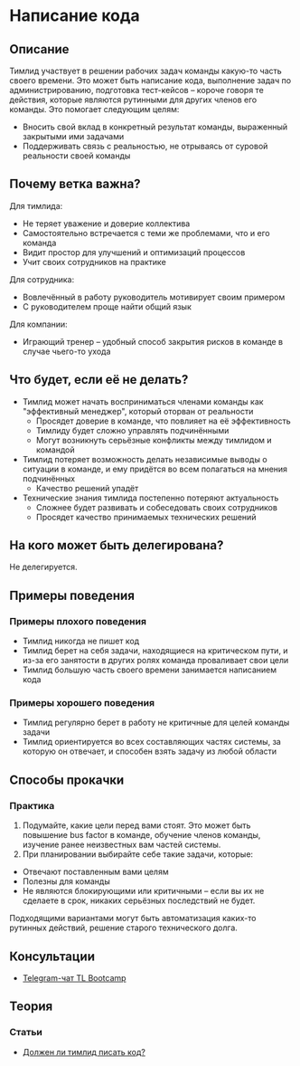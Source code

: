 # Написание кода
## Описание
Тимлид участвует в решении рабочих задач команды какую-то часть своего времени. Это может быть написание кода, выполнение задач по администрированию, подготовка тест-кейсов – короче говоря те действия, которые являются рутинными для других членов его команды. Это помогает следующим целям:
- Вносить свой вклад в конкретный результат команды, выраженный закрытыми ими задачами
- Поддерживать связь с реальностью, не отрываясь от суровой реальности своей команды

## Почему ветка важна?
Для тимлида:
- Не теряет уважение и доверие коллектива
- Самостоятельно встречается с теми же проблемами, что и его команда
- Видит простор для улучшений и оптимизаций процессов
- Учит своих сотрудников на практике

Для сотрудника:
- Вовлечённый в работу руководитель мотивирует своим примером
- С руководителем проще найти общий язык

Для компании:
- Играющий тренер – удобный способ закрытия рисков в команде в случае чьего-то ухода

## Что будет, если её не делать?
- Тимлид может начать восприниматься членами команды как "эффективный менеджер", который оторван от реальности
  - Просядет доверие в команде, что повлияет на её эффективность
  - Тимлиду будет сложно управлять подчинёнными
  - Могут возникнуть серьёзные конфликты между тимлидом и командой
- Тимлид потеряет возможность делать независимые выводы о ситуации в команде, и ему придётся во всем полагаться на мнения подчинённых
  - Качество решений упадёт
- Технические знания тимлида постепенно потеряют актуальность
  - Сложнее будет развивать и собеседовать своих сотрудников
  - Просядет качество принимаемых технических решений

## На кого может быть делегирована?
Не делегируется.

## Примеры поведения
### Примеры плохого поведения
- Тимлид никогда не пишет код
- Тимлид берет на себя задачи, находящиеся на критическом пути, и из-за его занятости в других ролях команда проваливает свои цели
- Тимлид большую часть своего времени занимается написанием кода

### Примеры хорошего поведения
- Тимлид регулярно берет в работу не критичные для целей команды задачи
- Тимлид ориентируется во всех составляющих частях системы, за которую он отвечает, и способен взять задачу из любой области

## Способы прокачки
### Практика
1. Подумайте, какие цели перед вами стоят. Это может быть повышение bus factor в команде, обучение членов команды, изучение ранее неизвестных вам частей системы.
2. При планировании выбирайте себе такие задачи, которые:
- Отвечают поставленным вами целям
- Полезны для команды
- Не являются блокирующими или критичными – если вы их не сделаете в срок, никаких серьёзных последствий не будет.

Подходящими вариантами могут быть автоматизация каких-то рутинных действий, решение старого технического долга.

## Консультации
- [Telegram-чат TL Bootcamp](https://tlinks.run/tlbootcamp)

## Теория
### Статьи
- [Должен ли тимлид писать код?](https://antgubarev.com/2019/06/should-teamlead-write-code/)
